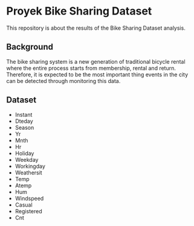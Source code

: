# Proyek Bike Sharing Dataset
  This repository is about the results of the Bike Sharing Dataset analysis.
  ## Background
  The bike sharing system is a new generation of traditional bicycle rental where the entire process starts from membership, rental and return.
  Therefore, it is expected to be the most important thing events in the city can be detected through monitoring this data.
  ## Dataset
  - Instant
  - Dteday
  - Season
  - Yr
  - Mnth
  - Hr
  - Holiday
  - Weekday
  - Workingday
  - Weathersit
  - Temp
  - Atemp
  - Hum
  - Windspeed
  - Casual
  - Registered
  - Cnt

